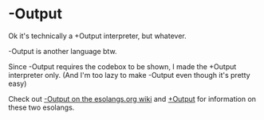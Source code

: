 # -Output
Ok it's technically a +Output interpreter, but whatever.

-Output is another language btw.

Since -Output requires the codebox to be shown, I made the +Output interpreter only. (And I'm too lazy to make -Output even though it's pretty easy)

Check out [-Output on the esolangs.org wiki](https://esolangs.org/wiki/-Output) and [+Output](https://esolangs.org/wiki/%2BOutput) for information on these two esolangs.
